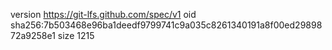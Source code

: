 version https://git-lfs.github.com/spec/v1
oid sha256:7b503468e96ba1deedf9799741c9a035c8261340191a8f00ed2989872a9258e1
size 1215
